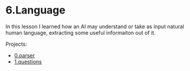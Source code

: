 # 6.Language
In this lesson I learned how an AI may understand or take as input natural human language, extracting some useful informaiton out of it.

Projects:
  - [0.parser](parser/README.md)
  - [1.questions](questions/README.md)
